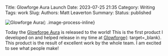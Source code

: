 Title: Glowforge Aura Launch
Date: 2023-07-25 21:35
Category: Writing
Tags: work
Slug:
Authors: Matt Leaverton
Summary:
Status: published

![Glowforge Aura](/images/glowforge-aura.png){: .image-process-inline}

Today the [Glowforge Aura](https://glowforge.com/aura/main) is released to the world! This is the first 
product I developed on and helped release in my time at [Glowforge]({filename}career-update-glowforge.md){: target=_blank}.
This product is the result of excellent work by the whole team. I am excited to see what people make!
